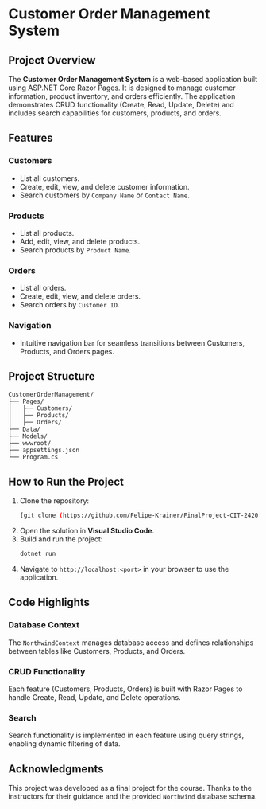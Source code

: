
# Customer Order Management System

## Project Overview
The **Customer Order Management System** is a web-based application built using ASP.NET Core Razor Pages. It is designed to manage customer information, product inventory, and orders efficiently. The application demonstrates CRUD functionality (Create, Read, Update, Delete) and includes search capabilities for customers, products, and orders.

## Features
### Customers
- List all customers.
- Create, edit, view, and delete customer information.
- Search customers by `Company Name` or `Contact Name`.

### Products
- List all products.
- Add, edit, view, and delete products.
- Search products by `Product Name`.

### Orders
- List all orders.
- Create, edit, view, and delete orders.
- Search orders by `Customer ID`.

### Navigation
- Intuitive navigation bar for seamless transitions between Customers, Products, and Orders pages.


## Project Structure
```
CustomerOrderManagement/
├── Pages/              
│   ├── Customers/      
│   ├── Products/       
│   ├── Orders/         
├── Data/               
├── Models/             
├── wwwroot/            
├── appsettings.json    
└── Program.cs          
```

## How to Run the Project
1. Clone the repository:
   ```bash
   [git clone (https://github.com/Felipe-Krainer/FinalProject-CIT-24200)]
   ```
2. Open the solution in **Visual Studio Code**.
3. Build and run the project:
   ```bash
   dotnet run
   ```
4. Navigate to `http://localhost:<port>` in your browser to use the application.

## Code Highlights
### Database Context
The `NorthwindContext` manages database access and defines relationships between tables like Customers, Products, and Orders.

### CRUD Functionality
Each feature (Customers, Products, Orders) is built with Razor Pages to handle Create, Read, Update, and Delete operations.

### Search
Search functionality is implemented in each feature using query strings, enabling dynamic filtering of data.

## Acknowledgments
This project was developed as a final project for the course. Thanks to the instructors for their guidance and the provided `Northwind` database schema.
